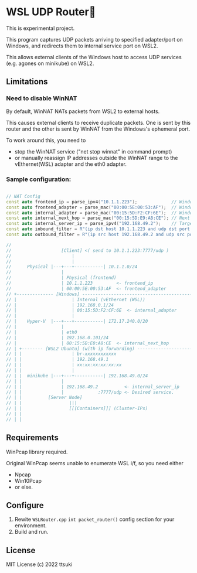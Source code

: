 # WSL UDP Router📡

This is experimental project.

This program captures UDP packets arriving to specified adapter/port on Windows, and redirects them to internal service port on WSL2.

This allows external clients of the Windows host to access UDP services (e.g. agones on minikube) on WSL2.

## Limitations

### Need to disable WinNAT

By default, WinNAT NATs packets from WSL2 to external hosts.

This causes external clients to receive duplicate packets. One is sent by this router and the other is sent by WinNAT from the Windows's ephemeral port.

To work around this, you need to
  - stop the WinNAT service ("net stop winnat" in command prompt)
  - or manually reassign IP addresses outside the WinNAT range to the vEthernet(WSL) adapter and the eth0 adapter.


### Sample configuration:

```cpp

// NAT Config
const auto frontend_ip = parse_ipv4("10.1.1.223");             // Windows Physical (front-end)
const auto frontend_adapter = parse_mac("00:00:5E:00:53:AF");  // Windows Physical (front-end)
const auto internal_adapter = parse_mac("00:15:5D:F2:CF:6E");  // Windows vEthernet (WSL)
const auto internal_next_hop = parse_mac("00:15:5D:E9:A8:CE"); // Next hop for Target server (WSL eth0)
const auto internal_server_ip = parse_ipv4("192.168.49.2");    // Target server ip address
const auto inbound_filter = R"(ip dst host 10.1.1.223 and udp dst port 7777)";
const auto outbound_filter = R"(ip src host 192.168.49.2 and udp src port 7777)";

//
//                   [Client] <( send to 10.1.1.223:7777/udp )
//                       |
//                       |
//      Physical |---+---+-----------| 10.1.1.0/24
//                   |
//                   | Physical (frontend)
//                   | 10.1.1.223         <- frontend_ip
//                   | 00:00:5E:00:53:AF  <- frontend_adapter
// +-------------- [Windows] --------------------------------------------+
// |                     | Internal (vEthernet (WSL))
// |                     | 192.168.0.1/24
// |                     | 00:15:5D:F2:CF:6E  <- internal_adapter
// |                     |
// |    Hyper-V  |---+---+-----------| 172.17.240.0/20
// |                 |
// |                 | eth0
// |                 | 192.168.0.101/24
// |                 | 00:15:5D:E0:A8:CE  <- internal_next_hop
// | +-------- [WSL2 Ubuntu] (with ip forwarding) ----------------------+
// | |                   | br-xxxxxxxxxxxx
// | |                   | 192.168.49.1
// | |                   | xx:xx:xx:xx:xx:xx
// | |                   |
// | |  minikube |---+---+-----------| 192.168.49.0/24
// | |               |
// | |               | 192.168.49.2          <- internal_server_ip
// | |               |             :7777/udp <- Desired service.
// | |          [Server Node]
// | |                  |||
// | |                  [[[Containers]]] (Cluster-IPs)
// | |
// | |
```

## Requirements

WinPcap library required. 

Original WinPcap seems unable to enumerate WSL i/f, so you need either
- Npcap
- Win10Pcap
- or else.

## Configure

1. Rewite `WSLRouter.cpp` `int packet_router()` config section for your environment.
2. Build and run.

## License
MIT License (c) 2022 ttsuki

